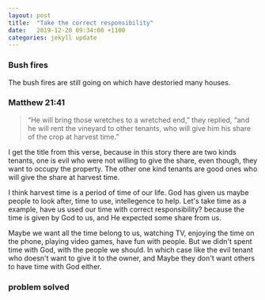 ```yaml
---
layout: post
title:  "Take the correct responsibility"
date:   2019-12-20 09:34:00 +1100
categories: jekyll update
---
```


### Bush fires

The bush fires are still going on which have destoried many houses.

### Matthew 21:41
> “He will bring those wretches to a wretched end,” they replied, “and he will rent the vineyard to other tenants, who will give him his share of the crop at harvest time.”

I get the title from this verse, because in this story there are two kinds tenants, one is evil who were not willing to give the share, even though, they want to occupy the property. The other one kind tenants are good ones who will give the share at harvest time.

I think harvest time is a period of time of our life. God has given us maybe people to look after, time to use, intellegence to help. Let's take time as a example, have us used our time with correct responsibility? because the time is given by God to us, and He expected some share from us.

Maybe we want all the time belong to us, watching TV, enjoying the time on the phone, playing video games, have fun with people. But we didn't spent time with God, with the people we should. In which case like the evil tenant who doesn't want to give it to the owner, and Maybe they don't want others to have time with God either.

### problem solved
